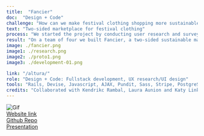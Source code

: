 ```yaml
---
title:  "Fancier"
doc:  "Design + Code"
challenge: "How can we make festival clothing shopping more sustainable, memorable and unique?"
text: "Two-sided marketplace for festival clothing"
process: "We started the project by conducting user research and surveys to understand the needs of the festival shopper. Then we benchmarked ourselves against retail competitors that had second-hand offerings including Depop, Asos and Etsy. We created wireframes to test the user flows and once we felt confident we converted them into HiFi prototypes which we further tested on our target users. For our development process, we followed the agile methodology through Trello boards, user story sprints and daily standups."
result: "On a team of four we built Fancier, a two-sided sustainable marketplace for festival outfits. Users are able to buy and sell festival clothing, along with create profiles, favorites, write reviews, see product recommendations and view dashboard to track shipments and purchases. I led the UX design process, while we all collaborated on the development of the Ruby on Rails application."
image: ./fancier.png
image1: ./research.png
image2: ./proto1.png
image3: ./development-01.png

link: "/altura/"
role: "Design + Code: Fullstack development, UX research/UI design"
tools: "Rails, Devise, Javascript, AJAX, Pundit, Sass, Stripe, PostgreSQL"
credits: "Collaborated with Kendrikc Rambal, Laura Aunion and Katy Link during Le Wagon"
---
```


![Gif](fancier.gif)
<br>
[Website link](http://www.getfancier.com "http://www.getfancier.com")
<br>
[Github Repo](https://github.com/themsinglink/FANCIER_APP "https://github.com/themsinglink/FANCIER_APP")
<br>
[Presentation](https://www.youtube.com/watch?v=Opy7Ur7keEc&t "https://www.youtube.com/watch?v=Opy7Ur7keEc&t")

